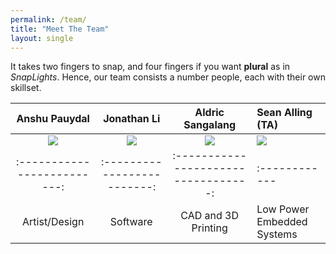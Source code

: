 ```yaml
---
permalink: /team/
title: "Meet The Team"
layout: single
---
```


It takes two fingers to snap, and four fingers if you want **plural** as in *SnapLights*. 
Hence, our team consists a number people, each with their own skillset.


Anshu Pauydal             | Jonathan Li | Aldric Sangalang | Sean Alling (TA)
:-------------------------:|:-------------------------:|:----------------------------------:|:------------
![]({{site.baseurl}}/assets/img/anshu.jpg)  |  ![]({{site.baseurl}}/assets/img/jonathan.jpg)   | ![]({{site.baseurl}}/assets/img/aldric.png)     | ![]({{site.baseurl}}/assets/img/sean.jpg)
:-------------------------:|:-------------------------:|:----------------------------------:|:------------
Artist/Design | Software | CAD and 3D Printing | Low Power Embedded Systems

